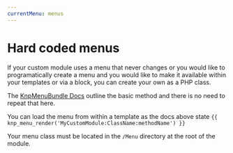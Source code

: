 ```yaml
---
currentMenu: menus
---
```

# Hard coded menus

If your custom module uses a menu that never changes or you would like to programatically create
a menu and you would like to make it available within your templates or via a block, you can create
your own as a PHP class.

The [KnpMenuBundle Docs](https://symfony.com/doc/master/bundles/KnpMenuBundle/index.html#method-a-the-easy-way-yay)
outline the basic method and there is no need to repeat that here.

You can load the menu from within a template as the docs above state `{{ knp_menu_render('MyCustomModule:ClassName:methodName') }}`

Your menu class must be located in the `/Menu` directory at the root of the module.
